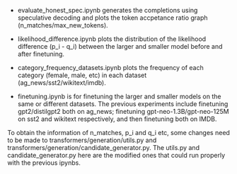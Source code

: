 - evaluate_honest_spec.ipynb generates the completions using speculative decoding and plots the token accpetance ratio graph (n_matches/max_new_tokens). 

- likelihood_difference.ipynb plots the distribution of the likelihood difference (p_i - q_i) between the larger and smaller model before and after finetuning.

- category_frequency_datasets.ipynb plots the frequency of each category (female, male, etc) in each dataset (ag_news/sst2/wikitext/imdb).

- finetuning.ipynb is for finetuning the larger and smaller models on the same or different datasets. The previous experiments include finetuning gpt2/distilgpt2 both on ag_news; finetuning gpt-neo-1.3B/gpt-neo-125M on sst2 and wikitext respectively, and then finetuning both on IMDB.
  
To obtain the information of n_matches, p_i and q_i etc, some changes need to be made to transformers/generation/utils.py and transformers/generation/candidate_generator.py. The utils.py and candidate_generator.py here are the modified ones that could run properly with the previous ipynbs.

